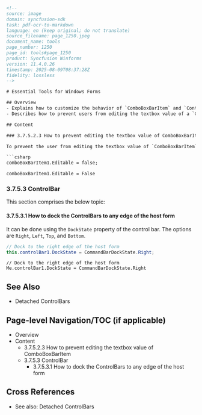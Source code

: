 ```html
<!-- 
source: image
domain: syncfusion-sdk
task: pdf-ocr-to-markdown
language: en (keep original; do not translate)
source_filename: page_1250.jpeg
document_name: tools
page_number: 1250
page_id: tools#page_1250
product: Syncfusion Winforms
version: 11.4.0.26
timestamp: 2025-08-09T08:37:28Z
fidelity: lossless
-->

# Essential Tools for Windows Forms

## Overview
- Explains how to customize the behavior of `ComboBoxBarItem` and `ControlBar` controls in Windows Forms applications.
- Describes how to prevent users from editing the textbox value of a `ComboBoxBarItem` and how to dock a `ControlBar` to any edge of the host form.

## Content

### 3.7.5.2.3 How to prevent editing the textbox value of ComboBoxBarItem

To prevent the user from editing the textbox value of `ComboBoxBarItem`, set the `Editable` property to `false`.

```csharp
comboBoxBarItem1.Editable = false;
```

```vb.net
comboBoxBarItem1.Editable = False
```

### 3.7.5.3 ControlBar

This section comprises the below topic:

#### 3.7.5.3.1 How to dock the ControlBars to any edge of the host form

It can be done using the `DockState` property of the control bar. The options are `Right`, `Left`, `Top`, and `Bottom`.

```csharp
// Dock to the right edge of the host form
this.controlBar1.DockState = CommandBarDockState.Right;
```

```vb.net
// Dock to the right edge of the host form
Me.controlBar1.DockState = CommandBarDockState.Right
```

## See Also

- Detached ControlBars

## Page-level Navigation/TOC (if applicable)
- Overview
- Content
  - 3.7.5.2.3 How to prevent editing the textbox value of ComboBoxBarItem
  - 3.7.5.3 ControlBar
    - 3.7.5.3.1 How to dock the ControlBars to any edge of the host form

## Cross References
- See also: Detached ControlBars

<!-- tags: [syncfusion, winforms, controlbar, comboboxbaritem, editable, dockstate, detached controlbars] keywords: [windows forms, control customization, editable property, textbox value, dock, host form, right, left, top, bottom, control behavior] -->
```